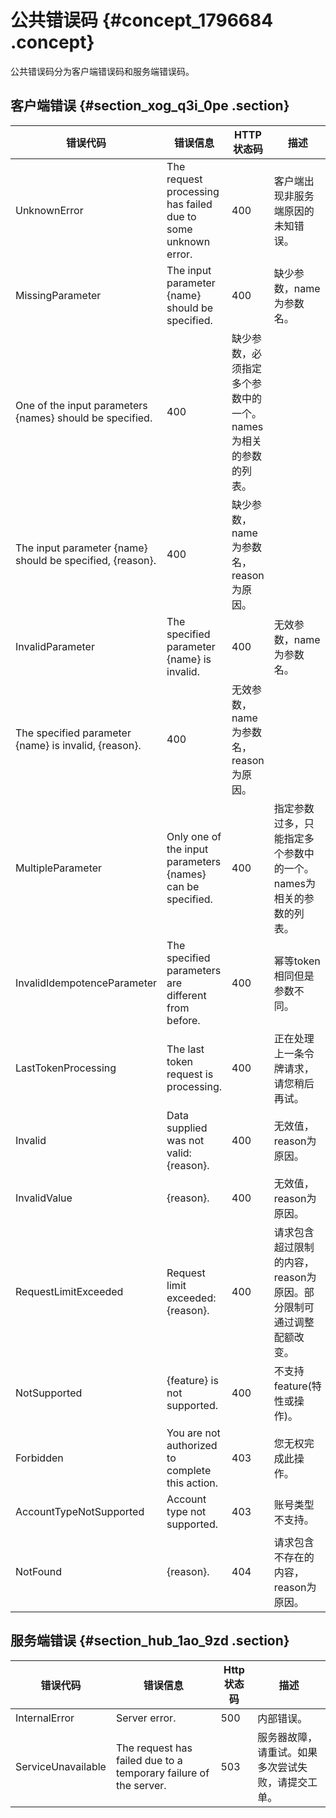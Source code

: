 # 公共错误码 {#concept_1796684 .concept}

公共错误码分为客户端错误码和服务端错误码。

## 客户端错误 {#section_xog_q3i_0pe .section}

|错误代码|错误信息|HTTP状态码|描述|
|----|----|-------|--|
|UnknownError|The request processing has failed due to some unknown error.|400|客户端出现非服务端原因的未知错误。|
|MissingParameter|The input parameter \{name\} should be specified.|400|缺少参数，name为参数名。|
|One of the input parameters \{names\} should be specified.|400|缺少参数，必须指定多个参数中的一个。names为相关的参数的列表。|
|The input parameter \{name\} should be specified, \{reason\}.|400|缺少参数，name为参数名，reason为原因。|
|InvalidParameter|The specified parameter \{name\} is invalid.|400|无效参数，name为参数名。|
|The specified parameter \{name\} is invalid, \{reason\}.|400|无效参数，name为参数名，reason为原因。|
|MultipleParameter|Only one of the input parameters \{names\} can be specified.|400|指定参数过多，只能指定多个参数中的一个。names为相关的参数的列表。|
|InvalidIdempotenceParameter|The specified parameters are different from before.|400|幂等token相同但是参数不同。|
|LastTokenProcessing|The last token request is processing.|400|正在处理上一条令牌请求，请您稍后再试。|
|Invalid|Data supplied was not valid: \{reason\}.|400|无效值，reason为原因。|
|InvalidValue|\{reason\}.|400|无效值，reason为原因。|
|RequestLimitExceeded|Request limit exceeded: \{reason\}.|400|请求包含超过限制的内容，reason为原因。部分限制可通过调整配额改变。|
|NotSupported|\{feature\} is not supported.|400|不支持feature\(特性或操作\)。|
|Forbidden|You are not authorized to complete this action.|403|您无权完成此操作。|
|AccountTypeNotSupported|Account type not supported.|403|账号类型不支持。|
|NotFound|\{reason\}.|404|请求包含不存在的内容，reason为原因。|

## 服务端错误 {#section_hub_1ao_9zd .section}

|错误代码|错误信息|Http状态码|描述|
|----|----|-------|--|
|InternalError|Server error.|500|内部错误。|
|ServiceUnavailable|The request has failed due to a temporary failure of the server.|503|服务器故障，请重试。如果多次尝试失败，请提交工单。|

